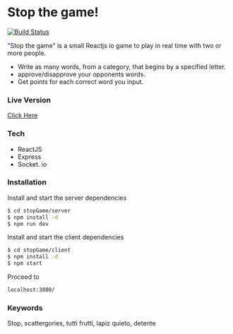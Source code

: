# Stop the game!

[![Build Status](https://travis-ci.com/diegovargasg/stopGame.svg?branch=master)](https://travis-ci.com/diegovargasg/stopGame)


"Stop the game" is a small Reactjs io game to play in real time with two or more people.

  - Write as many words, from a category, that begins by a specified letter. 
  - approve/disapprove your opponents words.
  - Get points for each correct word you input.

### Live Version
[Click Here](https://stopthegame.herokuapp.com/)

### Tech

* ReactJS
* Express
* Socket. io

### Installation

Install and start the server dependencies

```sh
$ cd stopGame/server
$ npm install -d
$ npm run dev
```

Install and start the client dependencies

```sh
$ cd stopGame/client
$ npm install -d
$ npm start
```

Proceed to 
```sh
localhost:3000/
```
### Keywords
Stop, scattergories, tutti frutti, lapiz quieto, detente
